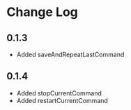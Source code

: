 # Change Log

## 0.1.3
- Added saveAndRepeatLastCommand

## 0.1.4
- Added stopCurrentCommand
- Added restartCurrentCommand